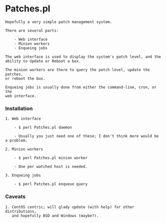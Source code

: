 # Patches.pl

    Hopefully a very simple patch management system.

    There are several parts:

        - Web interface
        - Minion workers
        - Enqueing jobs

    The web interface is used to display the system's patch level, and the
    ability to Update or Reboot a box.

    The minion workers are there to query the patch level, update the patches,
    or reboot the box.

    Enqueing jobs is usually done from either the command-line, cron, or the
    web interface.

### Installation

    1. Web interface

        - $ perl Patches.pl daemon

        - Usually you just need one of these; I don't think more would be a problem.

    2. Minion workers 

        - $ perl Patches.pl minion worker

        - One per watched host is needed.

    3. Enqueing jobs

        - $ perl Patches.pl enqueue query

### Caveats

    1. CentOS centric; will glady update (with help) for other distributions,
       and hopefully BSD and Windows (maybe?).

